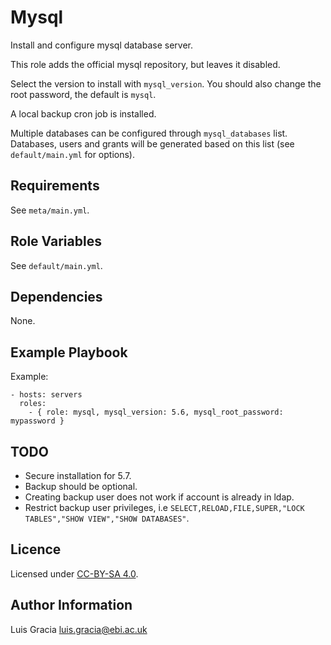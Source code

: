 Mysql
=====
Install and configure mysql database server.

This role adds the official mysql repository, but leaves it disabled.

Select the version to install with `mysql_version`. You should also change the root password, the default is `mysql`.

A local backup cron job is installed.

Multiple databases can be configured through `mysql_databases` list. Databases, users and grants will be generated based on this list (see `default/main.yml` for options).

Requirements
------------
See `meta/main.yml`.

Role Variables
--------------
See `default/main.yml`.

Dependencies
------------
None.

Example Playbook
----------------
Example:
```
- hosts: servers
  roles:
    - { role: mysql, mysql_version: 5.6, mysql_root_password: mypassword }
```

TODO
----
- Secure installation for 5.7.
- Backup should be optional.
- Creating backup user does not work if account is already in ldap.
- Restrict backup user privileges, i.e `SELECT,RELOAD,FILE,SUPER,"LOCK TABLES","SHOW VIEW","SHOW DATABASES"`.

Licence
-------
Licensed under [CC-BY-SA 4.0](https://creativecommons.org/licenses/by-sa/4.0/).

Author Information
------------------
Luis Gracia <luis.gracia@ebi.ac.uk>
